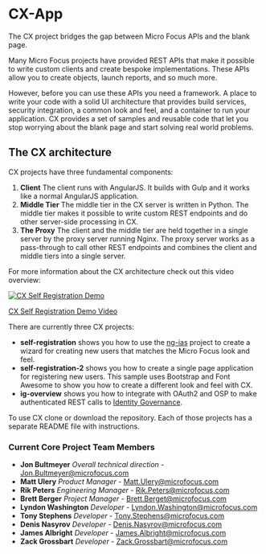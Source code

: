 # CX-App

The CX project bridges the gap between Micro Focus APIs and the blank page.

Many Micro Focus projects have provided REST APIs that make it possible to write custom clients and create bespoke implementations.  These APIs allow you to create objects, launch reports, and so much more.

However, before you can use these APIs you need a framework.  A place to write your code with a solid UI architecture that provides build services, security integration, a common look and feel, and a container to run your application.  CX provides a set of samples and reusable code that let you stop worrying about the blank page and start solving real world problems.

## The CX architecture

CX projects have three fundamental components:

1. **Client**  The client runs with AngularJS.  It builds with Gulp and it works like a normal AngularJS application.
1. **Middle Tier**  The middle tier in the CX server is written in Python.  The middle tier makes it possible to write custom REST endpoints and do other server-side processing in CX.
1. **The Proxy** The client and the middle tier are held together in a single server by the proxy server running Nginx.  The proxy server works as a pass-through to call other REST endpoints and combines the client and middle tiers into a single server.

For more information about the CX architecture check out this video overview:

[![CX Self Registration Demo](https://raw.github.com/MicroFocus/cx/master/self-registration-2/screenshot.png)](https://vimeo.com/226010406)

[CX Self Registration Demo Video](https://vimeo.com/226010406)

There are currently three CX projects:  

*   **self-registration** shows you how to use the [ng-ias](https://github.com/MicroFocus/ng-ias) project to create a wizard for creating new users that matches the Micro Focus look and feel.
*   **self-registration-2** shows you how to create a single page application for registering new users.  This sample uses Bootstrap and Font Awesome to show you how to create a different look and feel with CX.
*   **ig-overview** shows you how to integrate with OAuth2 and OSP to make authenticated REST calls to [Identity Governance](https://www.netiq.com/products/identity-governance/).

To use CX clone or download the repository.  Each of those projects has a separate README file with instructions.



### Current Core Project Team Members

*   **Jon Bultmeyer** _Overall technical direction_ - Jon.Bultmeyer@microfocus.com
*	**Matt Ulery**	_Product Manager_ - Matt.Ulery@microfocus.com
*	**Rik Peters**	_Engineering Manager_ - Rik.Peters@microfocus.com
*	**Brett Berger** _Project Manager_ - Brett.Berget@microfocus.com
*	**Lyndon Washington** _Developer_ - Lyndon.Washington@microfocus.com
*	**Tony Stephens** _Developer_ - Tony.Stephens@microfocus.com
*	**Denis Nasyrov** _Developer_ - Denis.Nasyrov@microfocus.com
*	**James Albright** _Developer_ - James.Albright@microfocus.com
*	**Zack Grossbart** _Developer_ - Zack.Grossbart@microfocus.com
